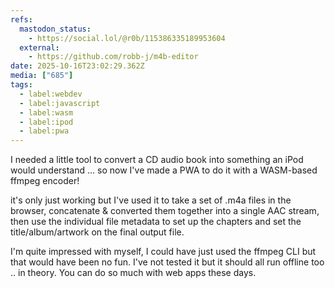 ```yaml
---
refs:
  mastodon_status:
    - https://social.lol/@r0b/115386335189953604
  external:
    - https://github.com/robb-j/m4b-editor
date: 2025-10-16T23:02:29.362Z
media: ["685"]
tags:
  - label:webdev
  - label:javascript
  - label:wasm
  - label:ipod
  - label:pwa
---
```


I needed a little tool to convert a CD audio book into something an iPod would understand ... so now I've made a PWA to do it with a WASM-based ffmpeg encoder!

it's only just working but I've used it to take a set of .m4a files in the browser, concatenate & converted them together into a single AAC stream, then use the individual file metadata to set up the chapters and set the title/album/artwork on the final output file.

I'm quite impressed with myself, I could have just used the ffmpeg CLI but that would have been no fun. I've not tested it but it should all run offline too .. in theory. You can do so much with web apps these days.
